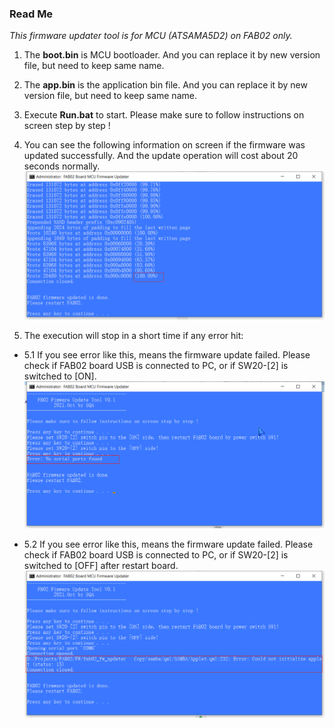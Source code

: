 ### **Read Me**

*This firmware updater tool is for MCU (ATSAMA5D2) on FAB02 only.*



1. The **boot.bin** is MCU bootloader. And you can replace it by new version file, but need to keep same name.

2. The **app.bin** is the application bin file. And you can replace it by new version file, but need to keep same name.

3. Execute **Run.bat** to start. Please make sure to follow instructions on screen step by step !

4. You can see the following information on screen if the firmware was updated successfully. And the update operation will cost about 20 seconds normally. 
   ![ok](img/ok.png)

5. The execution will stop in a short time if any error hit: 

- 5.1 If you see error like this, means the firmware update failed. Please check if FAB02 board USB is connected to PC, or  if SW20-[2] is switched to [ON].
![error1](img/error1.png)

- 5.2 If you see error like this, means the firmware update failed. Please check if FAB02 board USB is connected to PC, or  if SW20-[2] is switched to [OFF] after restart board.
![error2](img/error2.png)



